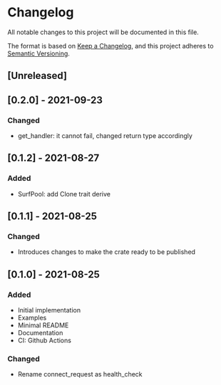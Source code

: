# Changelog
All notable changes to this project will be documented in this file.

The format is based on [Keep a Changelog](https://keepachangelog.com/en/1.0.0/),
and this project adheres to [Semantic Versioning](https://semver.org/spec/v2.0.0.html).

## [Unreleased]

## [0.2.0] - 2021-09-23
### Changed
- get_handler: it cannot fail, changed return type accordingly

## [0.1.2] - 2021-08-27
### Added
- SurfPool: add Clone trait derive

## [0.1.1] - 2021-08-25
### Changed
- Introduces changes to make the crate ready to be published

## [0.1.0] - 2021-08-25
### Added
- Initial implementation
- Examples
- Minimal README
- Documentation
- CI: Github Actions

### Changed
- Rename connect_request as health_check
